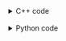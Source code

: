 <details><summary>C++ code</summary>

Runtime: `491 ms`, faster than `77.53%`.<br>
Memory Usage: `117.1 MB`, less than `65.05%`.

![](assets/20221112125906.png)

</details>

<br>

<details><summary>Python code</summary>

Runtime: `2089 ms`, faster than `13.86%`.<br>
Memory Usage: `36.9 MB`, less than `5.14%`.

![](assets/20221112125935.png)

</details>
